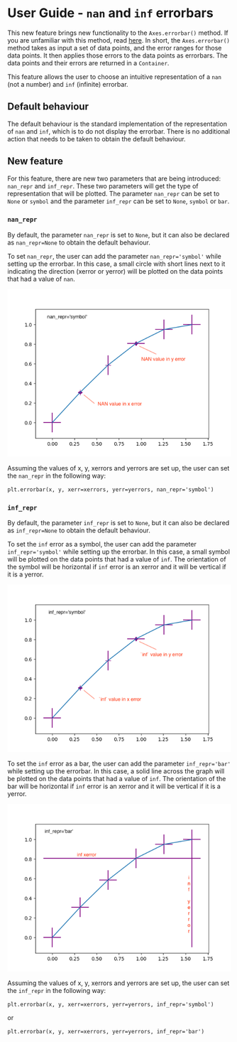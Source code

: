# User Guide - `nan` and `inf` errorbars

This new feature brings new functionality to the `Axes.errorbar()` method. If you are unfamiliar with this method, read [here](https://matplotlib.org/3.1.1/api/_as_gen/matplotlib.pyplot.errorbar.html). In short, the `Axes.errorbar()` method takes as input a set of data points, and the error ranges for those data points. It then applies those errors to the data points as errorbars. The data points and their errors are returned in a `Container`. 

This feature allows the user to choose an intuitive representation of a `nan` (not a number) and `inf` (infinite) errorbar.

## Default behaviour

The default behaviour is the standard implementation of the representation of `nan` and `inf`, which is to do not display the errorbar. There is no additional action that needs to be taken to obtain the default behaviour.

## New feature

For this feature, there are new two parameters that are being introduced: `nan_repr` and `inf_repr`. These two parameters will get the type of representation that will be plotted. The parameter `nan_repr` can be set to `None` or `symbol` and the parameter `inf_repr` can be set to `None`, `symbol` or `bar`.

### `nan_repr`

By default, the parameter `nan_repr` is set to `None`, but it can also be declared as `nan_repr=None` to obtain the default behaviour.

To set `nan_repr`, the user can add the parameter `nan_repr='symbol'` while setting up the errorbar. In this case, a small circle with short lines next to it indicating the direction (xerror or yerror) will be plotted on the data points that had a value of `nan`.

![example](./img/7876_NAN_Example.png)

Assuming the values of x, y, xerrors and yerrors are set up, the user can set the `nan_repr` in the following way:


```
plt.errorbar(x, y, xerr=xerrors, yerr=yerrors, nan_repr='symbol')
```


### `inf_repr`

By default, the parameter `inf_repr` is set to `None`, but it can also be declared as `inf_repr=None` to obtain the default behaviour.

To set the `inf` error as a symbol, the user can add the parameter `inf_repr='symbol'` while setting up the errorbar. In this case, a small symbol will be plotted on the data points that had a value of `inf`. The orientation of the symbol will be horizontal if `inf` error is an xerror and it will be vertical if it is a yerror. 

![example](./img/7876_INF_Sym_Example.png)

To set the `inf` error as a bar, the user can add the parameter `inf_repr='bar'` while setting up the errorbar. In this case, a solid line across the graph will be plotted on the data points that had a value of `inf`. The orientation of the bar will be horizontal if `inf` error is an xerror and it will be vertical if it is a yerror. 

![example](./img/7876_INF_Bar_Example.png)

Assuming the values of x, y, xerrors and yerrors are set up, the user can set the `inf_repr` in the following way:

```
plt.errorbar(x, y, xerr=xerrors, yerr=yerrors, inf_repr='symbol')
```

or

```
plt.errorbar(x, y, xerr=xerrors, yerr=yerrors, inf_repr='bar')
```